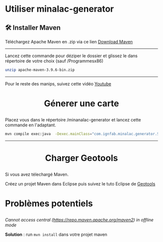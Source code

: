 # Utiliser minalac-generator

## 🛠️ Installer Maven
 Téléchargez Apache Maven en .zip via ce lien
[Download Maven](https://maven.apache.org/download.cgi)

----------

Lancez cette commande pour déziper le dossier et glissez le dans répertoire de votre choix (sauf /Programmesx86)
```bash
unzip apache-maven-3.9.6-bin.zip
```

----------
Pour le reste des manips, suivez cette vidéo 
[Youtube](https://www.youtube.com/watch?v=km3tLti4TCM)
        
        
        
# <p align="center">Génerer une carte</p>
  
Placez vous dans le répertoire /minanalac-generator et lancez cette commande en l'adaptant.

```bash
mvn compile exec:java  -Dexec.mainClass="com.ignfab.minalac.generator.SampleImplementation"  -Dexec.args="RACINE\minetest-5.8.0-win64\worlds\NOM_MAP  https://data.geopf.fr/wms-r/wms?LAYERS=RGEALTI-MNT_PYR-ZIP_FXX_LAMB93_WMS&FORMAT=image/x-bil;bits=32&SERVICE=WMS&VERSION=1.3.0&REQUEST=GetMap&STYLES=&CRS=EPSG:2154&BBOX=970595,6498094,980595,6508094&WIDTH=1000&HEIGHT=1000"
```
----------
# <p align="center">Charger Geotools</p>
Si vous avez télechargé Maven.

Créez un projet Maven dans Eclipse puis suivez le tuto Eclipse de [Geotools](https://docs.geotools.org/latest/userguide/tutorial/quickstart/eclipse.html)


# <p>Problèmes potentiels</p>
  
*Cannot access central (https://repo.maven.apache.org/maven2) in offline mode* 
 
 **Solution** : run `mvn install` dans votre projet maven




        
    
